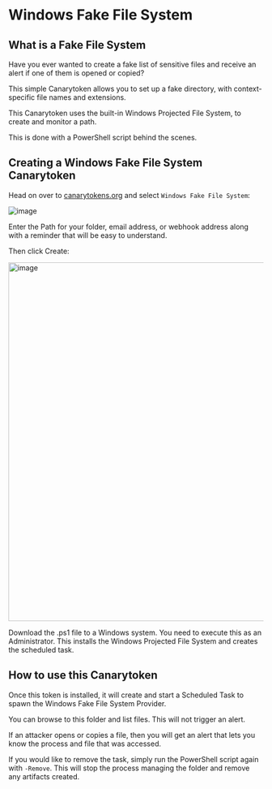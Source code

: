 # Windows Fake File System

## What is a Fake File System

Have you ever wanted to create a fake list of sensitive files and receive an alert if one of them is opened or copied?

This simple Canarytoken allows you to set up a fake directory, with context-specific file names and extensions.

This Canarytoken uses the built-in Windows Projected File System, to create and monitor a path.

This is done with a PowerShell script behind the scenes.


## Creating a Windows Fake File System Canarytoken

Head on over to [canarytokens.org](https://canarytokens.org/generate) and select `Windows Fake File System`:

![image](https://github.com/user-attachments/assets/e5e85422-aff6-4b19-aec8-55034c5f5a9d)


Enter the Path for your folder, email address, or webhook address along with a reminder that will be easy to understand.

Then click Create:

<img width="707" alt="image" src="https://github.com/user-attachments/assets/8f595680-33e6-4957-be02-879193b6905c">


Download the .ps1 file to a Windows system. You need to execute this as an Administrator. This installs the Windows Projected File System and creates the scheduled task.



## How to use this Canarytoken

Once this token is installed, it will create and start a Scheduled Task to spawn the Windows Fake File System Provider.

You can browse to this folder and list files.  This will not trigger an alert. 

If an attacker opens or copies a file, then you will get an alert that lets you know the process and file that was accessed. 

If you would like to remove the task, simply run the PowerShell script again with `-Remove`. This will stop the process managing the folder and remove any artifacts created.


